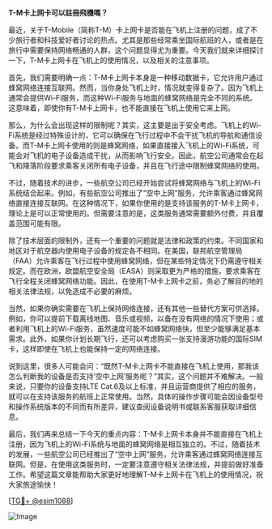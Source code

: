 **T-M卡上网卡可以註冊飛機嗎？**

最近，关于T-Mobile（简称T-M）卡上网卡是否能在飞机上注册的问题，成了不少旅行者和科技爱好者讨论的热点。尤其是那些经常乘坐国际航班的人，或者是在旅行中需要保持网络畅通的人群，这个问题显得尤为重要。今天我们就来详细探讨一下，T-M卡上网卡在飞机上的使用情况，以及相关的注意事项。

首先，我们需要明确一点：T-M卡上网卡本身是一种移动数据卡，它允许用户通过蜂窝网络连接互联网。然而，当你身处飞机上时，情况就变得复杂了。因为飞机上通常会提供Wi-Fi服务，而这种Wi-Fi服务与地面的蜂窝网络是完全不同的系统。这意味着，即使你有T-M卡上网卡，也不能直接在飞机上使用它来上网。

那么，为什么会出现这样的限制呢？其实，这主要是出于安全考虑。飞机上的Wi-Fi系统是经过特殊设计的，它可以确保在飞行过程中不会干扰飞机的导航和通信设备。而T-M卡上网卡使用的则是蜂窝网络，如果直接接入飞机上的Wi-Fi系统，可能会对飞机的电子设备造成干扰，从而影响飞行安全。因此，航空公司通常会在起飞和降落阶段要求乘客关闭所有电子设备，并且在飞行途中限制蜂窝网络的使用。

不过，随着技术的进步，一些航空公司已经开始尝试将蜂窝网络与飞机上的Wi-Fi系统结合起来。例如，有些航空公司推出了“空中上网”服务，允许乘客通过蜂窝网络直接连接互联网。在这种情况下，如果你使用的是支持该服务的T-M卡上网卡，理论上是可以正常使用的。但需要注意的是，这类服务通常需要额外付费，并且覆盖范围可能有限。

除了技术层面的限制外，还有一个重要的问题就是法律和政策的约束。不同国家和地区对于航空器内使用电子设备的规定各不相同。在美国，联邦航空管理局（FAA）允许乘客在飞行过程中使用蜂窝网络，但在某些特定情况下仍需遵守相关规定。而在欧洲，欧盟航空安全局（EASA）则采取更为严格的措施，要求乘客在飞行全程关闭蜂窝网络功能。因此，在使用T-M卡上网卡之前，务必了解目的地的相关法律法规，以免造成不必要的麻烦。

当然，如果你确实需要在飞机上保持网络连接，还有其他一些替代方案可供选择。例如，你可以提前下载离线地图、音乐或视频，以备在没有网络的情况下使用；或者利用飞机上的Wi-Fi服务，虽然速度可能不如蜂窝网络快，但至少能够满足基本需求。此外，如果你计划长期飞行，还可以考虑购买一张支持漫游功能的国际SIM卡，这样即使在飞机上也能保持一定的网络连接。

说到这里，很多人可能会问：“既然T-M卡上网卡不能直接在飞机上使用，那我该怎么判断我的设备是否支持‘空中上网’服务呢？”其实，这个问题并不难解决。一般来说，只要你的设备支持LTE Cat.6及以上标准，并且运营商提供了相应的服务，就可以在支持该服务的航班上正常使用。当然，具体的操作步骤可能会因设备型号和操作系统版本的不同而有所差异，建议查阅设备说明书或联系客服获取详细信息。

最后，我们再来总结一下今天的重点内容：T-M卡上网卡本身并不能直接在飞机上注册，因为飞机上的Wi-Fi系统与地面的蜂窝网络是相互独立的。不过，随着技术的发展，一些航空公司已经推出了“空中上网”服务，允许乘客通过蜂窝网络连接互联网。但是，在使用这类服务时，一定要注意遵守相关法律法规，并提前做好准备工作。希望这篇文章能帮助大家更好地理解T-M卡上网卡在飞机上的使用情况，祝大家旅途愉快！

[[TG💪+ @esim1088](https://t.me/s/esim1088)]

![Image](https://i.postimg.cc/4NQfJmqS/Snipaste-2025-05-13-00-14-12.png)